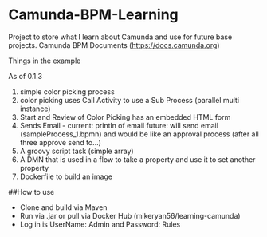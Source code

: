 # Camunda-BPM-Learning
Project to store what I learn about Camunda and use for future base projects.
Camunda BPM Documents (https://docs.camunda.org)

Things in the example

As of 0.1.3
1. simple color picking process
2. color picking uses Call Activity to use a Sub Process (parallel multi instance)
3. Start and Review of Color Picking has an embedded HTML form
4. Sends Email - current: println of email future: will send email (sampleProcess_1.bpmn) and would be like an approval process (after all three approve send to...)
5. A groovy script task (simple array)
6. A DMN that is used in a flow to take a property and use it to set another property
7. Dockerfile to build an image



##How to use
* Clone and build via Maven
* Run via .jar or pull via Docker Hub (mikeryan56/learning-camunda)
* Log in is UserName: Admin and Password: Rules





